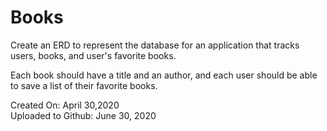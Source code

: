 # Books

Create an ERD to represent the database for an application that tracks users, books, and user's favorite books.

Each book should have a title and an author, and each user should be able to save a list of their favorite books.

Created On: April 30,2020\
Uploaded to Github: June 30, 2020

